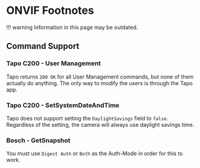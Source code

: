 # ONVIF Footnotes

!!! warning
    Information in this page may be outdated.
      
## Command Support

### Tapo C200 - User Management
Tapo returns `200 OK` for all User Management commands, but none of them actually
do anything. The only way to modify the users is through the Tapo app.

### Tapo C200 - SetSystemDateAndTime
Tapo does not support setting the `DaylightSavings` field to `false`. Regardless of the setting, the camera will always use daylight savings time.

### Bosch - GetSnapshot
You must use `Digest Auth` or `Both` as the Auth-Mode in order for this to work.


